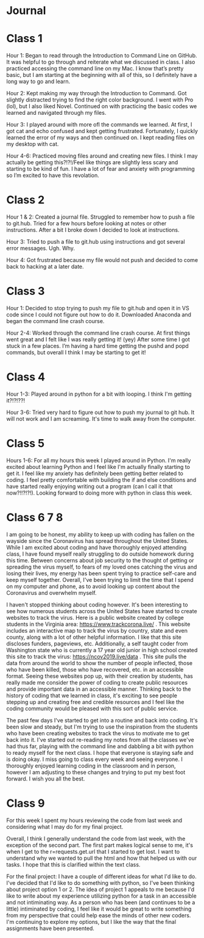 # Journal

# Class 1

Hour 1: Began to read through the Introduction to Command Line on GitHub. It was helpful to go through and reiterate what we discussed in class. I also practiced accessing the command line on my Mac. I know that’s pretty basic, but I am starting at the beginning with all of this, so I definitely have a long way to go and learn. 

Hour 2: Kept making my way through the Introduction to Command. Got slightly distracted trying to find the right color background. I went with Pro (lol), but I also liked Novel. Continued on with practicing the basic codes we learned and navigated through my files. 

Hour 3: I played around with more ofl the commands we learned. At first, I got cat and echo confused and kept getting frustrated. Fortunately, I quickly learned the error of my ways and then continued on. I kept reading files on my desktop with cat. 

Hour 4-6: Practiced moving files around and creating new files. I think I may actually be getting this?!?!/Feel like things are slightly less scary and starting to be kind of fun. I have a lot of fear and anxiety with programming so I’m excited to have this revolation. 

# Class 2

Hour 1 & 2: Created a journal file. Struggled to remember how to push a file to git.hub. Tried for a few hours before looking at notes or other instructions. After a bit I broke down I decided to look at instructions. 

Hour 3: Tried to push a file to git.hub using instructions and got several error messages. Ugh. Why. 

Hour 4: Got frustrated because my file would not push and decided to come back to hacking at a later date. 

# Class 3

Hour 1: Decided to stop trying to push my file to git.hub and open it in VS code since I could not figure out how to do it. Downloaded Anaconda and began the command line crash course. 

Hour 2-4: Worked through the command line crash course. At first things went great and I felt like I was really getting it! (yey) After some time I got stuck in a few places. I’m having a hard time getting the pushd and popd commands, but overall I think I may be starting to get it!

# Class 4

Hour 1-3: Played around in python for a bit with looping. I think I'm getting it?!?!??!

Hour 3-6: Tried very hard to figure out how to push my journal to git hub. It will not work and I am screaming. It's time to walk away from the computer. 

# Class 5

Hours 1-6: For all my hours this week I played around in Python. I'm really excited about learning Python and I feel like I'm actually finally starting to get it. I feel like my anxiety has definitely been getting better related to coding. I feel pretty comfortable with building the if and else conditions and have started really enjoying writing out a program (can I call it that now?!!?!?!). Looking forward to doing more with python in class this week. 

# Class 6 7 8

I am going to be honest, my ability to keep up with coding has fallen on the wayside since the Coronavirus has spread throughout the United States. While I am excited about coding and have thoroughly enjoyed attending class, I have found myself really struggling to do outside homework during this time. Between concerns about job security to the thought of getting or spreading the virus myself, to fears of my loved ones catching the virus and losing their lives, my energy has been spent trying to practice self-care and keep myself together. Overall, I've been trying to limit the time that I spend on my computer and phone, as to avoid looking up content about the Coronavirus and overwhelm myself. 

I haven't stopped thinking about coding however. It's been interesting to see how numerous students across the United States have started to create websites to track the virus. Here is a public website created by college students in the Virginia area: https://www.trackcorona.live/ . This website includes an interactive map to track the virus by country, state and even county, along with a lot of other helpful information. I like that this site discloses funders, pageviews, etc.  Additionally, a self taught coder from Washington state who is currently a 17 year old junior in high school created this site to track the virus: https://ncov2019.live/data . This site pulls the data from around the world to show the number of people inflected, those who have been killed, those who have recovered, etc. in an accessible format. Seeing these websites pop up, with their creation by students, has really made me consider the power of coding to create public resources and provide important data in an accessible manner. Thinking back to the history of coding that we learned in class, it's exciting to see people stepping up and creating free and credible resources and I feel like the coding community would be pleased with this sort of public service. 

The past few days I've started to get into a routine and back into coding. It's been slow and steady, but I'm trying to use the inspiration from the students who have been creating websites to track the virus to motivate me to get back into it. I've started out re-reading my notes from all the classes we've had thus far, playing with the command line and dabbling a bit with python to ready myself for the next class. I hope that everyone is staying safe and is doing okay. I miss going to class every week and seeing everyone. I thoroughly enjoyed learning coding in the classroom and in person, however I am adjusting to these changes and trying to put my best foot forward. I wish you all the best. 

# Class 9

For this week I spent my hours reviewing the code from last week and considering what I may do for my final project. 

Overall, I think I generally understand the code from last week, with the exception of the second part. The first part makes logical sense to me, it's when I get to the r=requests.get.url that I started to get lost. I want to understand why we wanted to pull the html and how that helped us with our tasks. I hope that this is clarified within the text class. 

For the final project: I have a couple of different ideas for what I'd like to do. I've decided that I'd like to do something with python, so I've been thinking about project option 1 or 2. The idea of project 1 appeals to me because I'd like to write about my experience utilizing python for a task in an accessible and not intiminating way. As a person who has been (and continues to be a little) intiminated by coding, I feel like it would be great to write something from my perspective that could help ease the minds of other new coders. I'm continuing to explore my options, but I like the way that the final assignments have been presented. 